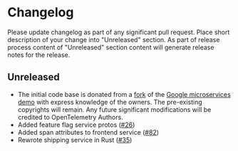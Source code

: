 # Changelog

Please update changelog as part of any significant pull request. Place short
description of your change into "Unreleased" section. As part of release process
content of "Unreleased" section content will generate release notes for the
release.

## Unreleased

* The initial code base is donated from a
  [fork](https://github.com/julianocosta89/opentelemetry-microservices-demo) of
  the [Google microservices
  demo](https://github.com/GoogleCloudPlatform/microservices-demo) with express
  knowledge of the owners. The pre-existing copyrights will remain. Any
  future significant modifications will be credited to OpenTelemetry Authors.
* Added feature flag service protos
  ([#26](https://github.com/open-telemetry/opentelemetry-demo-webstore/pull/26))
* Added span attributes to frontend service
  ([#82](https://github.com/open-telemetry/opentelemetry-demo-webstore/pull/82))
* Rewrote shipping service in Rust
  ([#35](https://github.com/open-telemetry/opentelemetry-demo-webstore/issues/35))
